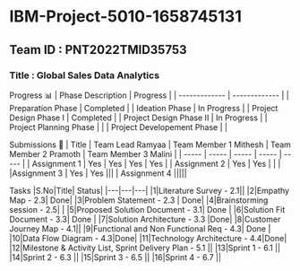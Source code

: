 # IBM-Project-5010-1658745131 
## Team ID : PNT2022TMID35753

### Title : Global Sales Data Analytics
Progress 📊
| Phase Description  | Progress |
| ------------- | ------------- |
| Preparation Phase  | Completed  |
| Ideation Phase  | In Progress |
| Project Design Phase I | Completed |
| Project Design Phase II | In Progress |
| Project Planning Phase  | |
| Project Developement Phase | |

Submissions
👤
| Title  | Team Lead Ramyaa | Team Member 1 Mithesh | Team Member 2 Pramoth | Team Member 3 Malini |
| ----- | ----- | ----- | ----- | ----- |
| Assignment 1 | Yes | Yes | Yes | Yes |
| Assignment 2 | Yes | Yes | | |
|Assignment 3 | Yes | Yes |||
| Assignment 4 |||||

Tasks
|S.No|Title| Status|
|---|---|---|
|1|Literature Survey - 2.1||
|2|Empathy Map - 2.3| Done|
|3|Problem Statement - 2.3 | Done|
|4|Brainstorming session - 2.5| |
|5|Proposed Solution Document - 3.1| Done |
|6|Solution Fit Document - 3.3| Done |
|7|Solution Architecture - 3.3 |Done|
|8|Customer Journey Map - 4.1||
|9|Functional and Non Functional Req - 4.3| Done |
|10|Data Flow Diagram - 4.3|Done| 
|11|Technology Architecture - 4.4|Done|
|12|Milestone & Activity List, Sprint Delivery Plan - 5.1 ||
|13|Sprint 1 - 6.1 ||
|14|Sprint 2 - 6.3 ||
|15|Sprint 3 - 6.5 ||
|16|Sprint 4 - 6.7 ||



